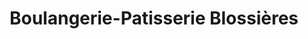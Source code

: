 ---
title: "Boulangerie-Patisserie Blossières"
url: /orleans/boulangerie-patisserie-blossieres/
shop: boulangerie
---